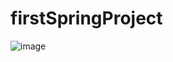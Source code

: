 # firstSpringProject
![image](https://github.com/HGive/firstSpringProject/assets/123007169/486711a9-af94-418d-b52e-b4dfec7cb318)


